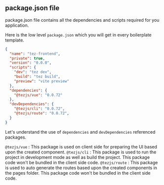 ## package.json file  

package.json file contains all the dependencies and scripts required for you application.

Here is the low level `package.json` which you will get in every boilerplate template.

```json
{
  "name": "tez-frontend",
  "private": true,
  "version": "0.0.0",
  "scripts": {
    "dev": "tez dev",
    "build": "tez build",
    "preview": "vite preview"
  },
  "dependencies": {
    "@tezjs/vue": "0.0.72"
  },
  "devDependencies": {
    "@tezjs/cli": "0.0.72",
    "@tezjs/route": "0.0.72",
  }
}

```
Let's understand the use of `dependencies` and `devDependencies` referenced packages.

`@tezjs/vue` : This package is used on client side for preparing the UI based upon the created component.
`@tezjs/cli` : This package is used to run the project in development mode as well as build the project. This package code won't be bundled in the client side code.
`@tezjs/route` : This package is used to auto generate the routes based upon the created components in the pages folder. This package code won't be bundled in the client side code.
